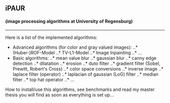 ## iPAUR
#### (image processing algorithms at University of Regensburg)
------------------------
Here is a list of the implemented algorithms:

* Advanced algorithms (for color and gray valued images):
..* (Huber-)ROF-Model
..* TV-L1-Model
..* Image Inpainting
..* ...
* Basic algorithms:
..* mean value blur
..* gaussian blur
..* canny edge detection
..* dilatation
..* erosion
..* duto filter
..* gradient filter (Sobel, Prewitt, Robert's Cross)
..* color space conversions
..* inverse image
..* laplace filter (operator)
..* laplacian of gaussian (LoG) filter
..* median filter
..* top hat operator
..* ...

How to install/use this algorithms, see benchmarks and read my master thesis you will find as soon as everything is set up...